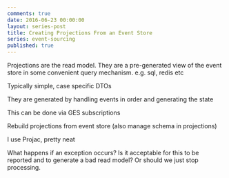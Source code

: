 ```yaml
---
comments: true
date: 2016-06-23 00:00:00
layout: series-post
title: Creating Projections From an Event Store
series: event-sourcing
published: true
---
```


Projections are the read model. They are a pre-generated view of the event store in some convenient query mechanism.  e.g. sql, redis etc

Typically simple, case specific  DTOs

They are generated by handling events in order and generating the state

This can be done via GES subscriptions

Rebuild projections from event store (also manage schema in projections)

I use Projac, pretty neat

What happens if an exception occurs?  Is it acceptable for this to be reported and to generate a bad read model?  Or should we just stop processing.
